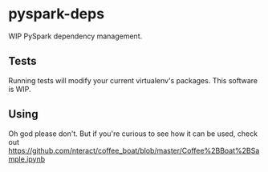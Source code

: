 # pyspark-deps
WIP PySpark dependency management.

## Tests

Running tests will modify your current virtualenv's packages. This software is WIP.

## Using

Oh god please don't. But if you're curious to see how it can be used, check out https://github.com/nteract/coffee_boat/blob/master/Coffee%2BBoat%2BSample.ipynb
